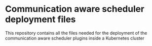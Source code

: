 # Communication aware scheduler deployment files

This repository contains all the files needed for the deployment of the communication aware scheduler plugins inside a Kubernetes cluster
